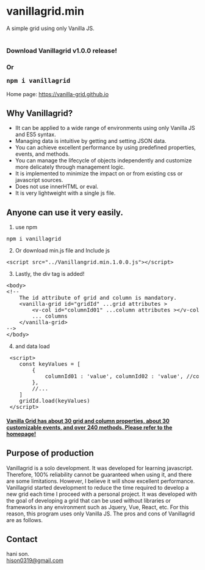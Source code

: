 # vanillagrid.min
A simple grid using only Vanilla JS.<br><br>

### Download Vanillagrid v1.0.0 release!
### Or <pre>npm i vanillagrid</pre>
Home page: https://vanilla-grid.github.io

## Why Vanillagrid?
* IIt can be applied to a wide range of environments using only Vanilla JS and ES5 syntax.
* Managing data is intuitive by getting and setting JSON data.
* You can achieve excellent performance by using predefined properties, events, and methods.
* You can manage the lifecycle of objects independently and customize more delicately through management logic.
* It is implemented to minimize the impact on or from existing css or javascript sources.
* Does not use innerHTML or eval.
* It is very lightweight with a single js file.

## Anyone can use it very easily.
1. use npm

<pre>npm i vanillagrid</pre>

2. Or download min.js file and Include js

<pre>
&lt;script src="../Vanillangrid.min.1.0.0.js"&gt;&lt;/script&gt;
</pre>

3. Lastly, the div tag is added!

<pre>
&lt;body&gt;
&lt;!--
	The id attribute of grid and column is mandatory.
	&lt;vanilla-grid id="gridId" ...grid attributes &gt;
		&lt;v-col id="columnId01" ...column attributes &gt;&lt;/v-col&gt;
		... columns
	&lt;/vanilla-grid&gt;
--&gt;
&lt;/body&gt;
</pre>

4. and data load
<pre>
 &lt;script&gt;
	const keyValues = [
		{
			columnId01 : 'value', columnId02 : 'value', //column key-value..
		},
		//...
	]
	gridId.load(keyValues)
 &lt;/script&gt;
</pre>

#### [Vanilla Grid has about 30 grid and column properties, about 30 customizable events, and over 240 methods. Please refer to the homepage!](https://vanilla-grid.github.io)

## Purpose of production
Vanillagrid is a solo development. It was developed for learning javascript. Therefore, 100% reliability cannot be guaranteed when using it, and there are some limitations. However, I believe it will show excellent performance. Vanillagrid started development to reduce the time required to develop a new grid each time I proceed with a personal project. It was developed with the goal of developing a grid that can be used without libraries or frameworks in any environment such as Jquery, Vue, React, etc. For this reason, this program uses only Vanilla JS. The pros and cons of Vanillagrid are as follows.

## Contact
hani son.  
hison0319@gmail.com
